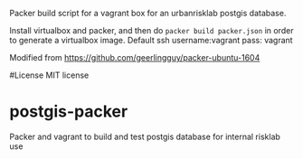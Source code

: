 Packer build script for a vagrant box 
for an urbanrisklab postgis database. 

Install virtualbox and packer, and then do 
`packer build packer.json` in order to generate a 
virtualbox image. Default ssh username:vagrant pass: vagrant

Modified from https://github.com/geerlingguy/packer-ubuntu-1604 

#License
MIT license

# postgis-packer
Packer and vagrant to build and test postgis database for internal risklab use

